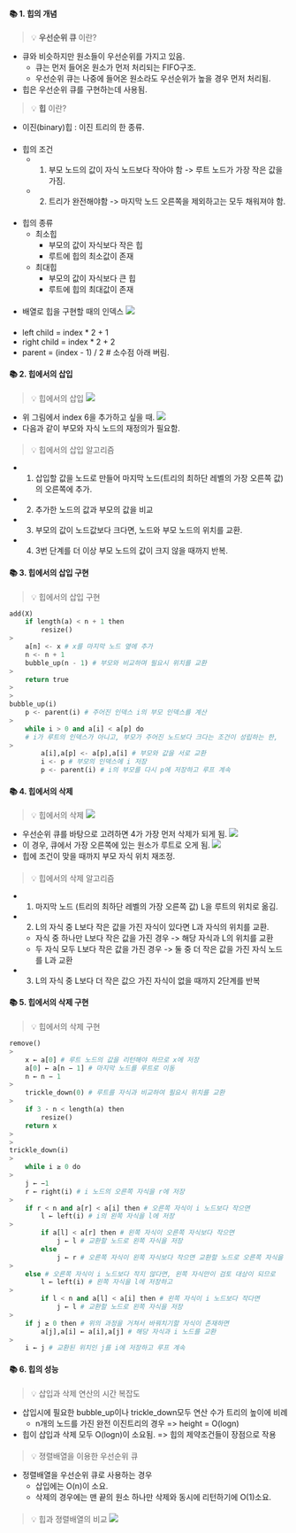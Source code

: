 #### 📚 1. 힙의 개념
> 💡 **우선순위 큐** 이란?
* 큐와 비슷하지만 원소들이 우선순위를 가지고 있음.
    * 큐는 먼저 들어온 원소가 먼저 처리되는 FIFO구조.
    * 우선순위 큐는 나중에 들어온 원소라도 우선순위가 높을 경우 먼저 처리됨.  
* 힙은 우선순위 큐를 구현하는데 사용됨.      

> 💡 **힙** 이란?
* 이진(binary)힙 : 이진 트리의 한 종류.
####
* 힙의 조건
    * 1. 부모 노드의 값이 자식 노드보다 작아야 함 -> 루트 노드가 가장 작은 값을 가짐.
    * 2. 트리가 완전해야함 -> 마지막 노드 오른쪽을 제외하고는 모두 채워져야 함.   
####
* 힙의 종류
    * 최소힙
    	* 부모의 값이 자식보다 작은 힙
    	* 루트에 힙의 최소값이 존재
    * 최대힙
    	* 부모의 값이 자식보다 큰 힙
    	* 루트에 힙의 최대값이 존재
####        
* 배열로 힙을 구현할 때의 인덱스
![](https://velog.velcdn.com/images/codudals98/post/dc65ee64-574a-4fce-8b8a-020b3ff2d20f/image.png)
####
* left child = index * 2 + 1
* right child = index * 2 + 2
* parent = (index - 1) / 2 # 소수점 아래 버림.
####

#### 📚 2. 힙에서의 삽입
> 💡 힙에서의 삽입
![](https://velog.velcdn.com/images/codudals98/post/7b135c9c-f6ad-470d-be32-89b127e8eb78/image.png)
* 위 그림에서 index 6을 추가하고 싶을 때.
![](https://velog.velcdn.com/images/codudals98/post/430e6df0-7859-464a-b0a4-f41a1b01f78c/image.png)
* 다음과 같이 부모와 자식 노드의 재정의가 필요함.
####
> 💡 힙에서의 삽입 알고리즘
* 1. 삽입할 값을 노드로 만들어 마지막 노드(트리의 최하단 레벨의 가장 오른쪽 값)의 오른쪽에 추가.
* 2. 추가한 노드의 값과 부모의 값을 비교
* 3. 부모의 값이 노드값보다 크다면, 노드와 부모 노드의 위치를 교환.
* 4. 3번 단계를 더 이상 부모 노드의 값이 크지 않을 때까지 반복.
####

#### 📚 3. 힙에서의 삽입 구현
> 💡 힙에서의 삽입 구현
```py
add(X)
	if length(a) < n + 1 then
    	resize()
>        
	a[n] <- x # x를 마지막 노드 옆에 추가
    n <- n + 1
    bubble_up(n - 1) # 부모와 비교하며 필요시 위치를 교환
>    
    return true
>
>
bubble_up(i)
	p <- parent(i) # 주어진 인덱스 i의 부모 인덱스를 계산
>    
    while i > 0 and a[i] < a[p] do 
    # i가 루트의 인덱스가 아니고, 부모가 주어진 노드보다 크다는 조건이 성립하는 한,
>    
    	a[i],a[p] <- a[p],a[i] # 부모와 값을 서로 교환
        i <- p # 부모의 인덱스에 i 저장
        p <- parent(i) # i의 부모를 다시 p에 저장하고 루프 계속
```
####

#### 📚 4. 힙에서의 삭제
> 💡 힙에서의 삭제
![](https://velog.velcdn.com/images/codudals98/post/e374fecb-0a47-41c0-84b9-3bae9707d9e0/image.png)
* 우선순위 큐를 바탕으로 고려하면 4가 가장 먼저 삭제가 되게 됨.
![](https://velog.velcdn.com/images/codudals98/post/129a3827-1308-4c3b-84e6-d2fa50058331/image.png)
* 이 경우, 큐에서 가장 오른쪽에 있는 원소가 루트로 오게 됨.
![](https://velog.velcdn.com/images/codudals98/post/856cc2f5-816b-4dab-adb6-fd8972b6ef0b/image.png)
* 힙에 조건이 맞을 때까지 부모 자식 위치 재조정.
####
> 💡 힙에서의 삭제 알고리즘
* 1. 마지막 노드 (트리의 최하단 레벨의 가장 오른쪽 값) L을 루트의 위치로 옮김.
* 2. L의 자식 중 L보다 작은 값을 가진 자식이 있다면 L과 자식의 위치를 교환.
    * 자식 중 하나만 L보다 작은 값을 가진 경우 -> 해당 자식과 L의 위치를 교환
    * 두 자식 모두 L보다 작은 값을 가진 경우 -> 둘 중 더 작은 값을 가진 자식 노드를 L과 교환    
* 3. L의 자식 중 L보다 더 작은 값으 가진 자식이 없을 때까지 2단계를 반복
####

#### 📚 5. 힙에서의 삭제 구현
> 💡 힙에서의 삭제 구현
```py
remove()
>
	x ← a[0] # 루트 노드의 값을 리턴해야 하므로 x에 저장
	a[0] ← a[n − 1] # 마지막 노드를 루트로 이동    
	n ← n − 1
>    
	trickle_down(0) # 루트를 자식과 비교하여 필요시 위치를 교환
>    
	if 3 · n < length(a) then
		resize()
	return x
>   
>
trickle_down(i)
>
	while i ≥ 0 do
>    
	j ← −1
	r ← right(i) # i 노드의 오른쪽 자식을 r에 저장
>    
	if r < n and a[r] < a[i] then # 오른쪽 자식이 i 노드보다 작으면
		l ← left(i) # i의 왼쪽 자식을 l에 저장
>        
		if a[l] < a[r] then # 왼쪽 자식이 오른쪽 자식보다 작으면
			j ← l # 교환할 노드로 왼쪽 자식을 저장
		else
			j ← r # 오른쪽 자식이 왼쪽 자식보다 작으면 교환할 노드로 오른쪽 자식을 저장
>            
	else # 오른쪽 자식이 i 노드보다 작지 않다면, 왼쪽 자식만이 검토 대상이 되므로
		l ← left(i) # 왼쪽 자식을 l에 저장하고
>        
		if l < n and a[l] < a[i] then # 왼쪽 자식이 i 노드보다 작다면
			j ← l # 교환할 노드로 왼쪽 자식을 저장
>            
	if j ≥ 0 then # 위의 과정을 거쳐서 바꿔치기할 자식이 존재하면
		a[j],a[i] ← a[i],a[j] # 해당 자식과 i 노드를 교환
>        
	i ← j # 교환된 위치인 j를 i에 저장하고 루프 계속    
```
####

#### 📚 6. 힙의 성능
> 💡 삽입과 삭제 연산의 시간 복잡도
* 삽입시에 필요한 bubble_up이나 trickle_down모두 연산 수가 트리의 높이에 비례
    * n개의 노드를 가진 완전 이진트리의 경우 => height = O(logn)
* 힙이 삽입과 삭제 모두 O(logn)이 소요됨. => 힙의 제약조건들이 장점으로 작용
####
> 💡 졍렬배열을 이용한 우선순위 큐
* 정렬배열을 우선순위 큐로 사용하는 경우
    * 삽입에는 O(n)이 소요.
    * 삭제의 경우에는 맨 끝의 원소 하나만 삭제와 동시에 리턴하기에 O(1)소요.
####
> 💡 힙과 졍렬배열의 비교
![](https://velog.velcdn.com/images/codudals98/post/670d7490-b933-4b86-bdff-6fe0dbb4fd01/image.png)

    